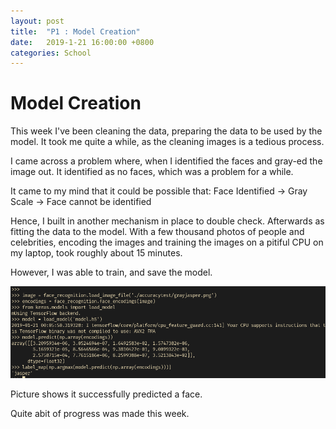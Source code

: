 ```yaml
---
layout: post
title:  "P1 : Model Creation"
date:   2019-1-21 16:00:00 +0800
categories: School
---
```



# Model Creation
This week I've been cleaning the data, preparing the data to be used by the model.
It took me quite a while, as the cleaning images is a tedious process.


I came across a problem where, when I identified the faces and gray-ed the image out.
It identified as no faces, which was a problem for a while.


It came to my mind that it could be possible that:
Face Identified -> Gray Scale -> Face cannot be identified


Hence, I built in another mechanism in place to double check.
Afterwards as fitting the data to the model.
With a few thousand photos of people and celebrities, encoding the images and training the images on 
a pitiful CPU on my laptop, took roughly about 15 minutes.


However, I was able to train, and save the model.

![Photo with colour](https://raw.githubusercontent.com/lczm/lczm.github.io/master/_posts/photos/progress.png)

Picture shows it successfully predicted a face.

Quite abit of progress was made this week.
